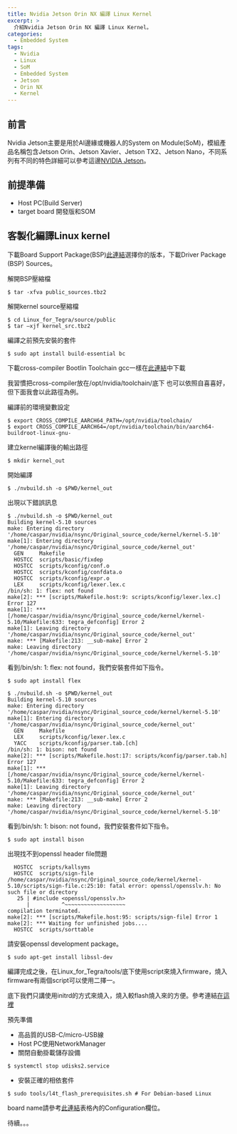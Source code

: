 ```yaml
---
title: Nvidia Jetson Orin NX 編譯 Linux Kernel
excerpt: >
  介紹Nvidia Jetson Orin NX 編譯 Linux Kernel。
categories:
  - Embedded System
tags:
  - Nvidia
  - Linux
  - SoM
  - Embedded System
  - Jetson
  - Orin NX
  - Kernel
---
```

## 前言
Nvidia Jetson主要是用於AI邊緣或機器人的System on Module(SoM)，模組產品名稱包含Jetson Orin、Jetson Xavier、Jetson TX2、Jetson Nano，不同系列有不同的特色詳細可以參考這邊[NVIDIA Jetson](https://www.nvidia.com/en-us/autonomous-machines/embedded-systems/)。
## 前提準備
* Host PC(Build Server)
* target board 開發版和SOM

## 客製化編譯Linux kernel
下載Board Support Package(BSP)[此連結](https://developer.nvidia.com/embedded/jetson-linux-archive)選擇你的版本，下載Driver Package (BSP) Sources。

解開BSP壓縮檔
```console
$ tar -xfva public_sources.tbz2
```
解開kernel source壓縮檔
```console
$ cd Linux_for_Tegra/source/public
$ tar –xjf kernel_src.tbz2
```
編譯之前預先安裝的套件
```console
$ sudo apt install build-essential bc
```
下載cross-compiler Bootlin Toolchain gcc一樣在[此連結](https://developer.nvidia.com/embedded/jetson-linux-archive)中下載

我習慣把cross-compiler放在/opt/nvidia/toolchain/底下
也可以依照自喜喜好，但下面我會以此路徑為例。

編譯前的環境變數設定
```console
$ export CROSS_COMPILE_AARCH64_PATH=/opt/nvidia/toolchain/
$ export CROSS_COMPILE_AARCH64=/opt/nvidia/toolchain/bin/aarch64-buildroot-linux-gnu-
```
建立kernel編譯後的輸出路徑
```console
$ mkdir kernel_out
```
開始編譯
```console
$ ./nvbuild.sh -o $PWD/kernel_out
```

出現以下錯誤訊息
```console
$ ./nvbuild.sh -o $PWD/kernel_out
Building kernel-5.10 sources
make: Entering directory '/home/caspar/nvidia/nsync/Original_source_code/kernel/kernel-5.10'
make[1]: Entering directory '/home/caspar/nvidia/nsync/Original_source_code/kernel_out'
  GEN     Makefile
  HOSTCC  scripts/basic/fixdep
  HOSTCC  scripts/kconfig/conf.o
  HOSTCC  scripts/kconfig/confdata.o
  HOSTCC  scripts/kconfig/expr.o
  LEX     scripts/kconfig/lexer.lex.c
/bin/sh: 1: flex: not found
make[2]: *** [scripts/Makefile.host:9: scripts/kconfig/lexer.lex.c] Error 127
make[1]: *** [/home/caspar/nvidia/nsync/Original_source_code/kernel/kernel-5.10/Makefile:633: tegra_defconfig] Error 2
make[1]: Leaving directory '/home/caspar/nvidia/nsync/Original_source_code/kernel_out'
make: *** [Makefile:213: __sub-make] Error 2
make: Leaving directory '/home/caspar/nvidia/nsync/Original_source_code/kernel/kernel-5.10'
```
看到/bin/sh: 1: flex: not found，我們安裝套件如下指令。
```console
$ sudo apt install flex
```

```console
$ ./nvbuild.sh -o $PWD/kernel_out
Building kernel-5.10 sources
make: Entering directory '/home/caspar/nvidia/nsync/Original_source_code/kernel/kernel-5.10'
make[1]: Entering directory '/home/caspar/nvidia/nsync/Original_source_code/kernel_out'
  GEN     Makefile
  LEX     scripts/kconfig/lexer.lex.c
  YACC    scripts/kconfig/parser.tab.[ch]
/bin/sh: 1: bison: not found
make[2]: *** [scripts/Makefile.host:17: scripts/kconfig/parser.tab.h] Error 127
make[1]: *** [/home/caspar/nvidia/nsync/Original_source_code/kernel/kernel-5.10/Makefile:633: tegra_defconfig] Error 2
make[1]: Leaving directory '/home/caspar/nvidia/nsync/Original_source_code/kernel_out'
make: *** [Makefile:213: __sub-make] Error 2
make: Leaving directory '/home/caspar/nvidia/nsync/Original_source_code/kernel/kernel-5.10'
```
看到/bin/sh: 1: bison: not found，我們安裝套件如下指令。
```console
$ sudo apt install bison
```
出現找不到openssl header file問題
```console
  HOSTCC  scripts/kallsyms
  HOSTCC  scripts/sign-file
/home/caspar/nvidia/nsync/Original_source_code/kernel/kernel-5.10/scripts/sign-file.c:25:10: fatal error: openssl/opensslv.h: No such file or directory
   25 | #include <openssl/opensslv.h>
      |          ^~~~~~~~~~~~~~~~~~~~
compilation terminated.
make[2]: *** [scripts/Makefile.host:95: scripts/sign-file] Error 1
make[2]: *** Waiting for unfinished jobs....
  HOSTCC  scripts/sorttable
```
請安裝openssl development package。
```console
$ sudo apt-get install libssl-dev
```

編譯完成之後，在Linux_for_Tegra/tools/底下使用script來燒入firmware，燒入firmware有兩個script可以使用二擇一。

底下我們只講使用initrd的方式來燒入，燒入較flash燒入來的方便。參考連結[在這裡](https://docs.nvidia.com/jetson/archives/r35.3.1/DeveloperGuide/text/SD/FlashingSupport.html#flashing-with-initrd)

預先準備
* 高品質的USB-C/micro-USB線
* Host PC使用NetworkManager
* 關閉自動掛載儲存設備
```console
$ systemctl stop udisks2.service
```
* 安裝正確的相依套件
```console
$ sudo tools/l4t_flash_prerequisites.sh # For Debian-based Linux
```

board name請參考[此連結](https://docs.nvidia.com/jetson/archives/r35.3.1/DeveloperGuide/text/IN/QuickStart.html#jetson-modules-and-configurations)表格內的Configuration欄位。

待續。。。